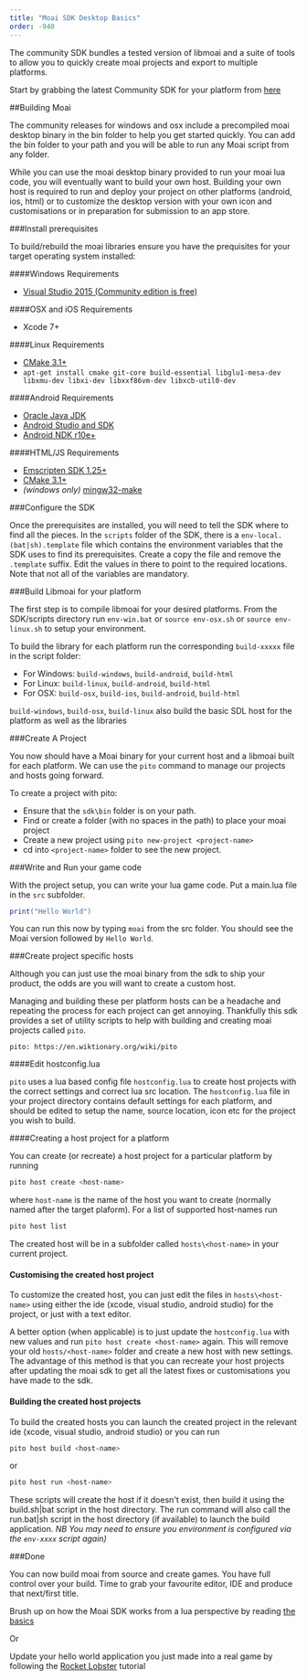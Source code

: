 ```yaml
---
title: "Moai SDK Desktop Basics"
order: -940
---
```


The community SDK bundles a tested version of libmoai and a suite of tools to allow you to quickly create moai projects and export to multiple platforms.

Start by grabbing the latest Community SDK for your platform from [here](https://github.com/moaiforge/moai-community/releases)

##Building Moai

The community releases for windows and osx include a precompiled moai desktop binary in the bin folder to help you get started quickly. 
You can add the bin folder to your path and you will be able to run any Moai script from any folder.

While you can use the moai desktop binary provided to run your moai lua code, you will eventually want to build your own host. Building your own host is required to run and deploy your project on other platforms (android, ios, html) or to customize the desktop version with your own icon and customisations or in preparation for submission to an app store.

###Install prerequisites 

To build/rebuild the moai libraries ensure you have the prequisites for your target operating system installed:

####Windows Requirements
* [Visual Studio 2015 (Community edition is free)](https://www.visualstudio.com/en-us/products/visual-studio-community-vs.aspx)

####OSX and iOS Requirements
* Xcode 7+

####Linux Requirements
* [CMake 3.1+](https://cmake.org/download)
* `apt-get install cmake git-core build-essential libglu1-mesa-dev libxmu-dev libxi-dev libxxf86vm-dev libxcb-util0-dev`

####Android Requirements
* [Oracle Java JDK](http://www.oracle.com/technetwork/java/javase/downloads/index.html)
* [Android Studio and SDK](http://developer.android.com/sdk/index.html)
* [Android NDK r10e+](http://developer.android.com/ndk/downloads/index.html)

####HTML/JS Requirements
* [Emscripten SDK 1.25+](http://kripken.github.io/emscripten-site/docs/getting_started/downloads.html) 
* [CMake 3.1+](https://cmake.org/download)
* _(windows only)_ [mingw32-make](http://tdm-gcc.tdragon.net/download)

###Configure the SDK

Once the prerequisites are installed, you will need to tell the SDK where to find all the pieces. 
In the `scripts` folder of the SDK, there is a `env-local.(bat|sh).template` file which contains the 
environment variables that the SDK uses to find its prerequisites. Create a copy the file and remove the `.template` suffix.
Edit the values in there to point to the required locations. Note that not all of the variables are mandatory.


###Build Libmoai for your platform

The first step is to compile libmoai for your desired platforms.
From the SDK/scripts directory run `env-win.bat` or `source env-osx.sh` or 
`source env-linux.sh` to setup your environment.

To build the library for each platform run the corresponding `build-xxxxx` file in the script folder:

* For Windows: `build-windows`, `build-android`, `build-html`
* For Linux: `build-linux`, `build-android`, `build-html`
* For OSX: `build-osx`, `build-ios`, `build-android`, `build-html`

`build-windows`, `build-osx`, `build-linux` also build the basic SDL host for the platform as well as the libraries

###Create A Project

You now should have a Moai binary for your current host and a libmoai built for each platform.
We can use the `pito` command to manage our projects and hosts going forward.

To create a project with pito:

* Ensure that the `sdk\bin` folder is on your path. 
* Find or create a folder (with no spaces in the path) to place your moai project
* Create a new project using `pito new-project <project-name>`
* cd into `<project-name>` folder to see the new project.

###Write and Run your game code

With the project setup, you can write your lua game code. Put a main.lua file in the `src` subfolder.
```lua
print("Hello World")
```

You can run this now by typing `moai` from the src folder. You should see the Moai version followed by `Hello World`.

###Create project specific hosts

Although you can just use the moai binary from the sdk to ship your product, the odds are you will want to create a custom host.

Managing and building these per platform hosts can be a headache and repeating the process for each project can get annoying. 
Thankfully this sdk provides a set of utility scripts to help with building and creating moai projects called `pito`.

    pito: https://en.wiktionary.org/wiki/pito


####Edit hostconfig.lua

`pito` uses a lua based config file `hostconfig.lua` to create host projects with the correct settings and correct lua src location.
The `hostconfig.lua` file in your project directory contains default settings for each platform, and should be edited to setup the name, source location, icon etc for the project you wish to build.


####Creating a host project for a platform

You can create (or recreate) a host project for a particular platform by running 

```bash
pito host create <host-name>
```

where `host-name` is the name of the host you want to create (normally named after the target plaform). For a list of supported host-names run 

```bash
pito host list
```

The created host will be in a subfolder called `hosts\<host-name>` in your current project. 


#### Customising the created host project

To customize the created host, you can just edit the files in `hosts\<host-name>` using either the ide (xcode, visual studio, android studio) for the project, or just with a text editor. 

A better option (when applicable) is to just update the `hostconfig.lua` with new values and run `pito host create <host-name>` again. 
This will remove your old `hosts/<host-name>` folder and create a new host with new settings. 
The advantage of this method is that you can recreate your host projects after updating the moai sdk to get all the latest fixes or customisations you have made to the sdk.


#### Building the created host projects

To build the created hosts you can launch the created project in the relevant ide (xcode, visual studio, android studio) or you can run 

```bash
pito host build <host-name>
```

or 

```bash
pito host run <host-name>
```

These scripts will create the host if it doesn't exist, then build it using the build.sh|bat script in the host directory. 
The run command will also call the run.bat|sh script in the host directory (if available) to launch the build application.
_NB You may need to ensure you environment is configured via the `env-xxxx` script again)_


###Done

You can now build moai from source and create games. You have full control over your build.
Time to grab your favourite editor, IDE and produce that next/first title.

Brush up on how the Moai SDK works from a lua perspective by reading [the basics](../basics/moai-sdk-basics-part-one.html) 

Or

Update your hello world application you just made into a real game by following 
the [Rocket Lobster](your-first-game-rocket-lobster.html) tutorial
  
